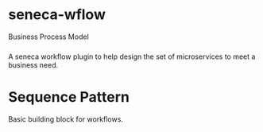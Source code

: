 # seneca-wflow
Business Process Model

###
A seneca workflow plugin to help design the set of microservices to meet a business need.



# Sequence Pattern

Basic building block for workflows.  

